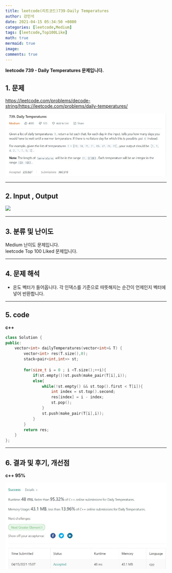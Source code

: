 ```yaml
---
title: leetcode(리트코드)739-Daily Temperatures
author: 강민석
date: 2021-04-15 05:34:50 +0800
categories: [leetcode,Medium]
tags: [leetcode,Top100Like]
math: true
mermaid: true
image: 
comments: true
---
```


**leetcode 739 - Daily Temperatures 문제입니다.**

## 1. 문제
<https://leetcode.com/problems/decode-string/>https://leetcode.com/problems/daily-temperatures/  

![](/assets/img/sample/leetcode/739/Problem.JPG)

-----  

## 2. Input , Output

![](/assets/img/sample/leetcode/739/input.JPG)  


-----  

## 3. 분류 및 난이도

Medium 난이도 문제입니다.  
leetcode Top 100 Liked 문제입니다.  


-----  

## 4. 문제 해석

- 온도 벡터가 들어옵니다. 각 인덱스를 기준으로 따뜻해지는 순간이 언제인지 벡터에 넣어 반환합니다.


-----  

## 5. code


**c++**

```c++
class Solution {
public:
    vector<int> dailyTemperatures(vector<int>& T) {
        vector<int> res(T.size(),0);
        stack<pair<int,int>> st;
        
        for(size_t i = 0 ; i <T.size();++i){
            if(st.empty())st.push(make_pair(T[i],i));
            else{
                while(!st.empty() && st.top().first < T[i]){
                    int index = st.top().second;
                    res[index] = i - index;
                    st.pop();
                }
                st.push(make_pair(T[i],i));
            }
        }
        return res;
    }
};
```


-----

## 6. 결과 및 후기, 개선점


**c++ 95%**


![](/assets/img/sample/leetcode/739/result.JPG)  





